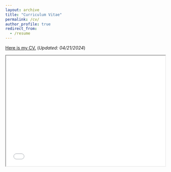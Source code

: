 ```yaml
---
layout: archive
title: "Curriculum Vitae"
permalink: /cv/
author_profile: true
redirect_from:
  - /resume
---
```

[Here is my CV.](/files/resume11.pdf)  (*Updated: 04/21/2024*)<br />


<iframe src="/files/resume11.pdf" width="100%" height="350px">
  <p>Sorry, your browser doesn't support embedded PDFs. You can <a href="resume11.pdf">download the PDF file</a> instead.</p>
</iframe>




